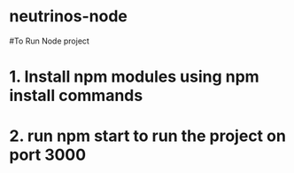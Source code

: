 # neutrinos-node

#To Run Node project

# 1. Install npm modules using npm install commands

# 2. run npm start to run the project on port 3000